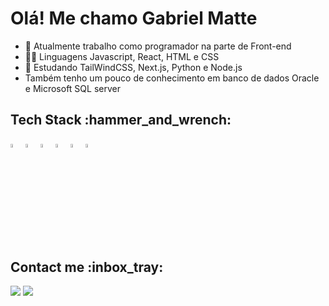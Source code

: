 <h1>Olá! Me chamo Gabriel Matte</h1>

- 🔭 Atualmente trabalho como programador na parte de Front-end
- 👨‍💻 Linguagens Javascript, React, HTML e CSS
- 🌱 Estudando TailWindCSS, Next.js, Python e Node.js
- Também tenho um pouco de conhecimento em banco de dados Oracle e Microsoft SQL server

<div>
  <h2>Tech Stack :hammer_and_wrench:	</h2>
  <img src="https://cdn.jsdelivr.net/gh/devicons/devicon/icons/react/react-original-wordmark.svg" width="4%" />
  <img src="https://cdn.jsdelivr.net/gh/devicons/devicon/icons/css3/css3-original.svg" width="4%"/>
  <img src="https://cdn.jsdelivr.net/gh/devicons/devicon/icons/html5/html5-original.svg" width="4%"/>
  <img src="https://cdn.jsdelivr.net/gh/devicons/devicon/icons/bootstrap/bootstrap-original.svg" width="4%"/>
  <img src="https://cdn.jsdelivr.net/gh/devicons/devicon/icons/javascript/javascript-original.svg" width="4%"/>
  <img src="https://cdn.jsdelivr.net/gh/devicons/devicon/icons/photoshop/photoshop-plain.svg" width="4%"/>
  <i class="devicon-oracle-original colored"></i>                                 
</div> 

<div>
  <h2>Contact me :inbox_tray:		</h2>
  <a href = "mailto:gabrielmatteelias@gmail.com"><img src="https://img.shields.io/badge/Gmail-D14836?style=for-the-badge&logo=gmail&logoColor=white" target="_blank"></a>
  <a href="https://www.linkedin.com/in/gabriel-matte-elias-05baab189/" target="_blank"><img src="https://img.shields.io/badge/LinkedIn-0077B5?style=for-the-badge&logo=linkedin&logoColor=white"></a>
</div> 
                 
          


